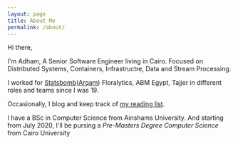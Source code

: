 ```yaml
---
layout: page
title: About Me
permalink: /about/
---
```


Hi there,

I'm Adham,  A Senior Software Engineer living in Cairo. Focused on Distributed Systems, Containers, Infrastructre, Data and Stream Processing.

I worked for [Statsbomb](statsbomb.com)([Arqam](arqamfc.com/#team)) Floralytics, ABM Egypt, Tajjer in different roles and teams since I was 19.

Occasionally, I blog and keep track of [my reading list](https://github.com/adhaamehab/my-reading-list). 

I have a BSc in Computer Science from Ainshams University. And starting from July 2020, I'll be pursing a _Pre-Masters Degree Computer Science_ from Cairo University
